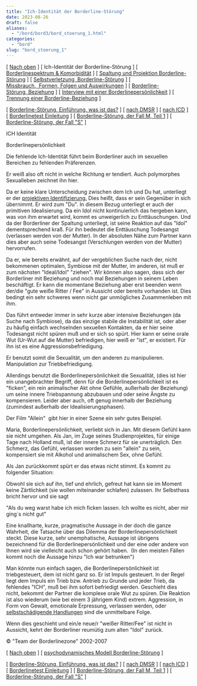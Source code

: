 ```yaml
---
title: "Ich-Identität der Borderline-Störung"
date: 2023-08-26
draft: false
aliases:
  - "/bord/bord3/bord_stoerung_1.html"
categories:
  - "bord"
slug: "bord_stoerung_1"
---
```


[ [Nach oben](../bord1/bord1.html) ] [ Ich-Identität der Borderline-Störung ] [ [Borderlinespektrum & Komorbidität](../borderlinespektrum_mit.htm) ] [ [Spaltung und Projektion Borderline-Störung](../../spaltung/spaltung.html) ] [ [Selbstverletzung  Borderline-Störung](../../ssv/ssvv.htm) ] [ [Missbrauch,  Formen, Folgen und Auswirkungen](../missbrauch.htm) ] [ [Borderline-Störung, Beziehung](../../beziehung/beziehung.htm) ] [ [Interview mit einer Borderlinepersönlichkeit](../interview_mit_borderline.htm) ] [ [Trennung einer Borderline-Beziehung](../../trennung/trennung.htm) ]

[ [Borderline-Störung, Einführung, was ist das?](../bord1/bord1.html) ] [ [nach DMSR](../bord4/dmsr.html) ] [ [nach ICD](../bord2/stoerung_f60_31_borderline.html) ] [ [Borderlinetest Einleitung](../bord_test/einleitung_bps_test.html) ] [ [Borderline-Störung, der Fall M, Teil 1](../../fallbeisp_m_1/fallbeispiel_m.htm) ] [ [Borderline-Störung, der Fall "S"](../../der_fall_s/der_fall_s.htm) ]

ICH Identität

Borderlinepersönlichkeit

Die fehlende Ich-Identität führt beim Borderliner auch im sexuellen
Bereichen zu fehlenden Präferenzen.

Er weiß also oft nicht in welche Richtung er tendiert. Auch polymorphes
Sexualleben zeichnet ihn hier.

Da er keine klare Unterscheidung zwischen dem Ich und Du hat, unterliegt er
der [projektiven
Identifizierung.](https://blz.borderliner.ch/spaltung/spaltung.html) Dies heißt, dass er sein Gegenüber in sich übernimmt. Er
wird zum "Du". In diesem Bezug unterliegt er auch der primitiven
Idealisierung. Da ein Idol nicht kontinuierlich das hergeben kann, was von ihm
erwartet wird, kommt es unweigerlich zu Enttäuschungen. Und da der Borderliner
der Spaltung unterliegt, ist seine Reaktion auf das "Idol"
dementsprechend kraß. Für ihn bedeutet die Enttäuschung Todesangst (verlassen
werden von der Mutter). In der absoluten Nähe zum Partner kann dies aber auch
seine Todesangst (Verschlungen werden von der Mutter) hervorrufen.

Da er, wie bereits erwähnt, auf der vergeblichen Suche nach der, nicht
bekommenen optimalen, Symbiose mit der Mutter, im anderen, ist muß er zum
nächsten "Ideal/Idol" "ziehen". Wir können also sagen, dass sich
der Borderliner mit Beziehung und noch mal Beziehungen in seinem Leben
beschäftigt. Er kann die momentane Beziehung aber erst beenden wenn der/die
"gute weiße Ritter / Fee" in Aussicht oder bereits vorhanden ist.
Dies bedingt ein sehr schweres wenn nicht gar unmögliches Zusammenleben mit
ihm.

Das führt entweder immer in sehr kurze aber intensive Beziehungen (da Suche
nach Symbiose), da das einzige stabile die Instabilität ist, oder aber zu
häufig einfach wechselnden sexuellen Kontakten, da er hier seine Todesangst
nicht spüren muß und er sich so spürt. Hier kann er seine orale Wut (Ur-Wut
auf die Mutter) befriedigen, hier weiß er "ist", er existiert. Für
ihn ist es eine Aggressionsbefriedigung.

Er benutzt somit die Sexualität, um den anderen zu manipulieren. Manipulation
zur Triebbefriedigung.

Allerdings benutzt die Borderlinepersönlichkeit die Sexualität, (dies
ist hier ein unangebrachter Begriff, denn für die Borderlinepersönlichkeit ist
es "ficken", ein rein animalischer Akt ohne Gefühle, außerhalb der
Beziehung) um seine innere Triebspannung abzubauen und oder seine Ängste zu
kompensieren. Leider aber auch, oft genug innerhalb der Beziehung (zumindest
außerhalb der Idealisierungsphasen).

Der Film "Allein"  gibt hier in einer Szene ein sehr gutes
Beispiel.

Maria, Borderlinepersönlichkeit, verliebt sich in Jan. Mit diesem Gefühl
kann sie nicht umgehen. Als Jan, im Zuge seines Studienprojektes, für einige
Tage nach Holland muß, ist der innere Schmerz für sie unerträglich. Den
Schmerz, das Gefühl, verlassen worden zu sein "allein" zu sein,
kompensiert sie mit Alkohol und animalischem Sex, ohne Gefühl.

Als Jan zurückkommt spürt er das etwas nicht stimmt. Es kommt zu
folgender Situation:

Obwohl sie sich auf ihn, tief und ehrlich, gefreut hat kann sie im Moment
keine Zärtlichkeit (sie wollen miteinander schlafen) zulassen. Ihr Selbsthass
bricht hervor und sie sagt

"Als du weg warst habe ich mich ficken lassen.
Ich wollte es nicht, aber mir ging`s nicht gut"

Eine knallharte, kurze, pragmatische Aussage in der
doch die ganze Wahrheit, die Tatsache über das Dilemma der
Borderlinepersönlichkeit steckt. Diese kurze, sehr unemphatische, Aussage ist
übrigens bezeichnend für die Borderlinepersönlichkeit und der eine oder
andere von Ihnen wird sie vielleicht auch schon gehört haben. 
(In den meisten Fällen kommt noch die Aussage
hinzu "Ich war betrunken")

Man könnte nun einfach sagen, die Borderlinepersönlichkeit ist triebgesteuert, dem ist
nicht ganz so. Er ist Impuls gesteuert. In der Regel liegt dem Impuls ein Trieb
bzw. Antrieb zu Grunde und jeder Trieb, da fehlendes "ICH", muß bei
ihm sofort befriedigt werden. Geschieht dies nicht, bekommt der Partner die
komplexe orale Wut zu spüren. Die Reaktion ist also wiederum (wie bei einem 3
jährigem Kind) extrem. Aggression, in Form von Gewalt, emotionale Erpressung,
verlassen werden, oder [selbstschädigende
Handlungen](https://blz.borderliner.ch/ssv/ssvv.htm) sind die unmittelbare Folge.

Wenn dies geschieht und ein/e neue/r "weißer Ritter/Fee" ist nicht in
Aussicht, kehrt der Borderliner reumütig zum alten "Idol" zurück.

© "Team der Borderlinezone" 2002-2007

[ [Nach oben](../bord1/bord1.html) ] [ [psychodynamisches Modell Borderline-Störung](../bord1/psychodynamisches_modell-borderline.htm) ]

[ [Borderline-Störung, Einführung, was ist das?](../bord1/bord1.html) ] [ [nach DMSR](../bord4/dmsr.html) ] [ [nach ICD](../bord2/stoerung_f60_31_borderline.html) ] [ [Borderlinetest Einleitung](../bord_test/einleitung_bps_test.html) ] [ [Borderline-Störung, der Fall M, Teil 1](../../fallbeisp_m_1/fallbeispiel_m.htm) ] [ [Borderline-Störung, der Fall "S"](../../der_fall_s/der_fall_s.htm) ]
